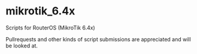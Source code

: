 # mikrotik_6.4x
Scripts for RouterOS (MikroTik 6.4x)

Pullrequests and other kinds of script submissions are appreciated and will be looked at.
